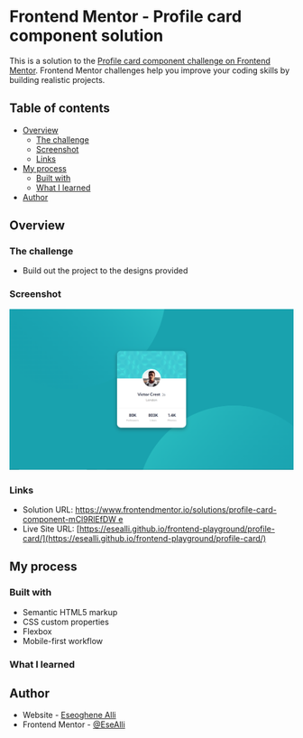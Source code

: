 # Frontend Mentor - Profile card component solution

This is a solution to the [Profile card component challenge on Frontend Mentor](https://www.frontendmentor.io/challenges/profile-card-component-cfArpWshJ). Frontend Mentor challenges help you improve your coding skills by building realistic projects.

## Table of contents

- [Overview](#overview)
  - [The challenge](#the-challenge)
  - [Screenshot](#screenshot)
  - [Links](#links)
- [My process](#my-process)
  - [Built with](#built-with)
  - [What I learned](#what-i-learned)
- [Author](#author)

## Overview

### The challenge

- Build out the project to the designs provided

### Screenshot

![](./screenshot.PNG)

### Links

- Solution URL: [https://www.frontendmentor.io/solutions/profile-card-component-mCl9RlEfDW
  e](https://www.frontendmentor.io/solutions/profile-card-component-mCl9RlEfDW)
- Live Site URL: [https://esealli.github.io/frontend-playground/profile-card/](https://esealli.github.io/frontend-playground/profile-card/)

## My process

### Built with

- Semantic HTML5 markup
- CSS custom properties
- Flexbox
- Mobile-first workflow

### What I learned

## Author

- Website - [Eseoghene Alli](https://esealli.github.io/)
- Frontend Mentor - [@EseAlli](https://www.frontendmentor.io/profile/EseAlli)
